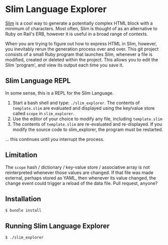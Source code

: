 # Slim Language Explorer

[Slim](https://github.com/slim-template/slim#configuring-slim) is a cool way to generate a potentially complex HTML block with a minimum of characters.
Most often, Slim is thought of as an alternative to Ruby on Rail's ERB, however it is useful in a broad range of contexts.

When you are trying to figure out how to express HTML in Slim, however, you inevitably rerun the generation process over and over.
This git project consists of a small Ruby program that launches Slim, whenever a file is modified, created or deleted within the project.
This allows you to edit the Slim 'program', and view its output each time you save it.


## Slim Language REPL

In some sense, this is a REPL for the Slim Language.

  1) Start a bash shell and type: `./slim_explorer`.
The contents of <code>template.slim</code> are evaluated and displayed using the key/value store called `scope` in `slim_explorer`.
  3) Use the editor of your choice to modify any file, including <code>template.slim</code>
  4) The contents of <code>template.slim</code> are re-evaluated and re-displayed.
     If you modify the source code to slim_explorer, the program must be restarted.

... this continues until you interrupt the process.

## Limitation
The `scope` hash / dictionary / key-value store / associative array is not reinterpreted whenever those values are changed.
If that file was made external, perhaps stored as YAML, then whenever its value changed, the change event could trigger a reload of the data file. Pull request, anyone?


## Installation
```shell
$ bundle install
```

## Running Slim Language Explorer
```shell
$ ./slim_explorer
```

